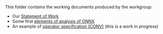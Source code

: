 This folder contains the working documents produced by the workgroup:
- Our [Statement of Work](sow.md)
- Some first [elements of analysis of ONNX](ONNX_format_comments_v0.1.docx)
- An example of [operator specification (CONV)](./conv_specification_example/README.md) (this is a work in progress)
